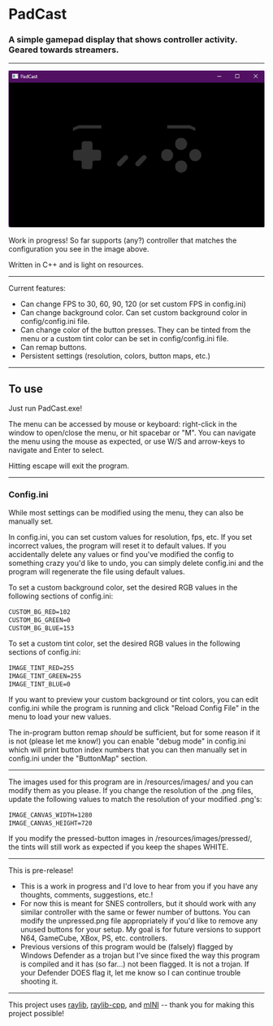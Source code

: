# PadCast
### A simple gamepad display that shows controller activity. Geared towards streamers.
---
![PadCast v0.03](screenshots/padcast-current.gif)

Work in progress! So far supports (any?) controller that matches the configuration
you see in the image above.

Written in C++ and is light on resources.

---

Current features:
- Can change FPS to 30, 60, 90, 120 (or set custom FPS in config.ini)
- Can change background color. Can set custom background color in config/config.ini file.
- Can change color of the button presses. They can be tinted from the menu or a custom tint color
can be set in config/config.ini file.
- Can remap buttons.
- Persistent settings (resolution, colors, button maps, etc.)

---
## To use

Just run PadCast.exe!

The menu can be accessed by mouse or keyboard: right-click in the window to open/close the menu,
or hit spacebar or "M". 
You can navigate the menu using the mouse as expected, or use W/S and arrow-keys to navigate and Enter to select.

Hitting escape will exit the program.

---
### Config.ini

While most settings can be modified using the menu, they can also be manually set.

In config.ini, you can set custom values for resolution, fps, etc. If you set incorrect values, the program
will reset it to default values. If you accidentally delete any values or find you've modified the config to
something crazy you'd like to undo, you can simply delete config.ini and the program will regenerate the file
using default values.

To set a custom background color, set the desired RGB values in the following sections of config.ini:
```
CUSTOM_BG_RED=102
CUSTOM_BG_GREEN=0
CUSTOM_BG_BLUE=153
```

To set a custom tint color, set the desired RGB values in the following sections of config.ini:
```
IMAGE_TINT_RED=255
IMAGE_TINT_GREEN=255
IMAGE_TINT_BLUE=0
```

If you want to preview your custom background or tint colors, you can edit config.ini while the program
is running and click "Reload Config File" in the menu to load your new values.

The in-program button remap *should* be sufficient, but for some reason if it is not (please let me know!) you
can enable "debug mode" in config.ini which will print button index numbers that you can then manually set
in config.ini under the "ButtonMap" section.

---

The images used for this program are in /resources/images/ and you can modify them as you please. 
If you change the resolution of the .png files, update the following values to match the resolution of your modified .png's:
```
IMAGE_CANVAS_WIDTH=1280
IMAGE_CANVAS_HEIGHT=720
```
If you modify the pressed-button images in /resources/images/pressed/, the tints will still work as expected
if you keep the shapes WHITE. 

---

This is pre-release!

- This is a work in progress and I'd love to hear from you if you have any thoughts, comments, suggestions, etc.!
- For now this is meant for SNES controllers, but it should work with any similar controller with the same or fewer
	number of buttons. You can modify the unpressed.png file appropriately if you'd like to remove any unused
	buttons for your setup. My goal is for future versions to support N64, GameCube, XBox, PS, etc. controllers. 
- Previous versions of this program would be (falsely) flagged by Windows Defender as a trojan but I've since fixed
	the way this program is compiled and it has (so far...) not been flagged. It is not a trojan. If your Defender
	DOES flag it, let me know so I can continue trouble shooting it.

---

This project uses [raylib](https://github.com/raysan5/raylib), [raylib-cpp](https://github.com/RobLoach/raylib-cpp), 
and [mINI](https://github.com/metayeti/mINI) -- thank you for making this project possible!